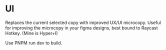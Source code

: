 # UI

Replaces the current selected copy with improved UX/UI microcopy.
Useful for improving the microcopy in your figma designs, best bound to Raycast Hotkey. (Mine is Hyper+I)

Use PNPM run dev to build.


